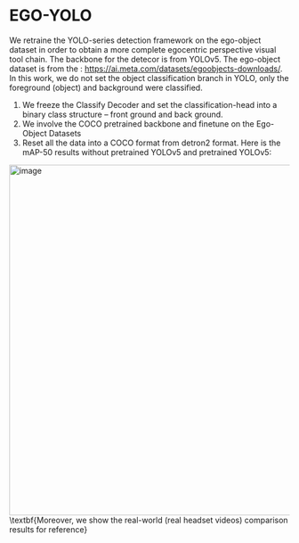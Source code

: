 # EGO-YOLO
We retraine the YOLO-series detection framework on the ego-object dataset in order to obtain a more complete egocentric perspective visual tool chain. The backbone for the detecor is from YOLOv5. The ego-object dataset is from the : https://ai.meta.com/datasets/egoobjects-downloads/. In this work, we do not set the object classification branch in YOLO, only the foreground (object) and background were classified. 
1. We freeze the Classify Decoder and set the classification-head into a binary class structure – front ground and  back ground. 
2. We involve the COCO pretrained backbone and finetune on the Ego-Object Datasets
3. Reset all the data into a COCO format from detron2 format.
Here is the mAP-50 results without pretrained YOLOv5 and pretrained YOLOv5:
<img width="629" alt="image" src="https://github.com/Songluchuan/EGO-YOLO/assets/42260891/2e1d292c-0d23-4591-a886-ccd7ba5579b1">
\textbf{Moreover, we show the real-world (real headset videos) comparison results for reference}
